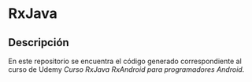 # RxJava

## Descripción

En este repositorio se encuentra el código generado correspondiente al curso de Udemy _Curso RxJava RxAndroid para programadores Android_.
